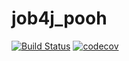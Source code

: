 # job4j_pooh
[![Build Status](https://app.travis-ci.com/mikhail43435/job4j_pooh.svg?branch=main)](https://travis-ci.com/mikhail43435/job4j_pooh)
[![codecov](https://codecov.io/gh/mikhail43435/job4j_threads/branch/master/graph/badge.svg)](https://codecov.io/gh/mikhail43435/job4j_pooh)

